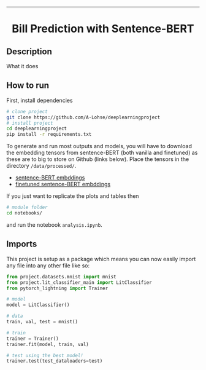 ---

<div align="center">    
 
# Bill Prediction with Sentence-BERT    
 
</div>
 
## Description   
What it does   

## How to run   
First, install dependencies   
```bash
# clone project   
git clone https://github.com/A-Lohse/deeplearningproject
# install project   
cd deeplearningproject
pip install -r requirements.txt
 ```   

To generate and run most outputs and models, you will have to download the embedding tensors from sentence-BERT (both vanilla and finetuned) as these are to big to store on Github (links below). Place the tensors in the directory `/data/processed/`.
* [sentence-BERT embddings](gdrive)
* [finetuned sentence-BERT embddings](gdrive)

If you just want to replicate the plots and tables then
```bash
# module folder
cd notebooks/
```
and run the notebook `analysis.ipynb`. 

## Imports
This project is setup as a package which means you can now easily import any file into any other file like so:
```python
from project.datasets.mnist import mnist
from project.lit_classifier_main import LitClassifier
from pytorch_lightning import Trainer

# model
model = LitClassifier()

# data
train, val, test = mnist()

# train
trainer = Trainer()
trainer.fit(model, train, val)

# test using the best model!
trainer.test(test_dataloaders=test)
```

